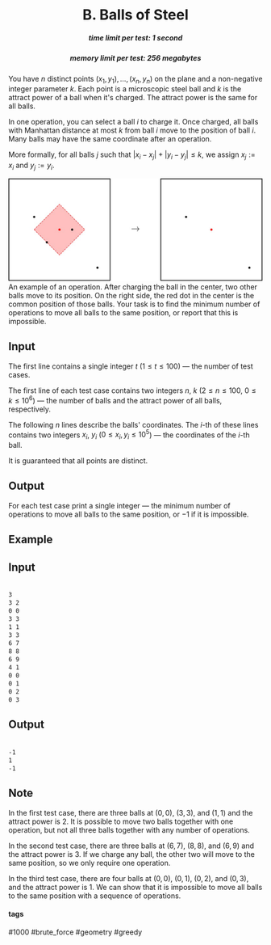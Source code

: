 <h1 style='text-align: center;'> B. Balls of Steel</h1>

<h5 style='text-align: center;'>time limit per test: 1 second</h5>
<h5 style='text-align: center;'>memory limit per test: 256 megabytes</h5>

You have $n$ distinct points $(x_1, y_1),\ldots,(x_n,y_n)$ on the plane and a non-negative integer parameter $k$. Each point is a microscopic steel ball and $k$ is the attract power of a ball when it's charged. The attract power is the same for all balls.

In one operation, you can select a ball $i$ to charge it. Once charged, all balls with Manhattan distance at most $k$ from ball $i$ move to the position of ball $i$. Many balls may have the same coordinate after an operation.

More formally, for all balls $j$ such that $|x_i - x_j| + |y_i - y_j| \le k$, we assign $x_j:=x_i$ and $y_j:=y_i$.

 ![](images/aed2054391a4b56a0664b19ad6028bb7125277ec.png) An example of an operation. After charging the ball in the center, two other balls move to its position. On the right side, the red dot in the center is the common position of those balls. Your task is to find the minimum number of operations to move all balls to the same position, or report that this is impossible.

## Input

The first line contains a single integer $t$ ($1 \le t \le 100$) — the number of test cases.

The first line of each test case contains two integers $n$, $k$ ($2 \le n \le 100$, $0 \le k \le 10^6$) — the number of balls and the attract power of all balls, respectively.

The following $n$ lines describe the balls' coordinates. The $i$-th of these lines contains two integers $x_i$, $y_i$ ($0 \le x_i, y_i \le 10^5$) — the coordinates of the $i$-th ball.

It is guaranteed that all points are distinct.

## Output

For each test case print a single integer — the minimum number of operations to move all balls to the same position, or $-1$ if it is impossible.

## Example

## Input


```

3
3 2
0 0
3 3
1 1
3 3
6 7
8 8
6 9
4 1
0 0
0 1
0 2
0 3

```
## Output


```

-1
1
-1

```
## Note

In the first test case, there are three balls at $(0, 0)$, $(3, 3)$, and $(1, 1)$ and the attract power is $2$. It is possible to move two balls together with one operation, but not all three balls together with any number of operations.

In the second test case, there are three balls at $(6, 7)$, $(8, 8)$, and $(6, 9)$ and the attract power is $3$. If we charge any ball, the other two will move to the same position, so we only require one operation.

In the third test case, there are four balls at $(0, 0)$, $(0, 1)$, $(0, 2)$, and $(0, 3)$, and the attract power is $1$. We can show that it is impossible to move all balls to the same position with a sequence of operations.



#### tags 

#1000 #brute_force #geometry #greedy 